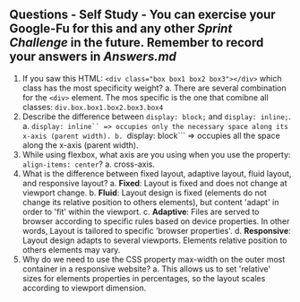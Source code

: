## Questions - Self Study - You can exercise your Google-Fu for this and any other _Sprint Challenge_ in the future. Remember to record your answers in _Answers.md_

1. If you saw this HTML: ```<div class="box box1 box2 box3"></div>``` which class has the most specificity weight?
    a. There are several combination for the ```<div>``` element. The mos specific is the one that comibne all classes: ```div.box.box1.box2.box3.box4```
2. Describe the difference between ```display: block;``` and ```display: inline;```.
    a. ```display: inline`` => occupies only the necessary space along its x-axis (parent width).
    b. ```display: block``` => occupies all the space along the x-axis (parent width).
3. While using flexbox, what axis are you using when you use the property: ```align-items: center```?
    a. cross-axis.
4. What is the difference between fixed layout, adaptive layout, fluid layout, and responsive layout?
    a. **Fixed**: Layout is fixed and does not change at viewport change.
    b. **Fluid**: Layout design is fixed (elements do not change its relative position to others elements), but content 'adapt' in order to 'fit' within the viewport.
    c. **Adaptive**: Files are served to browser according to specific rules based on device properties. In other words, Layout is tailored to specific 'browser properties'.
    d. **Responsive**: Layout design adapts to several viewports. Elements relative position to others elements may vary.
5. Why do we need to use the CSS property max-width on the outer most container in a responsive website?
    a. This allows us to set 'relative' sizes for elements properties in percentages, so the layout scales according to viewport dimension.